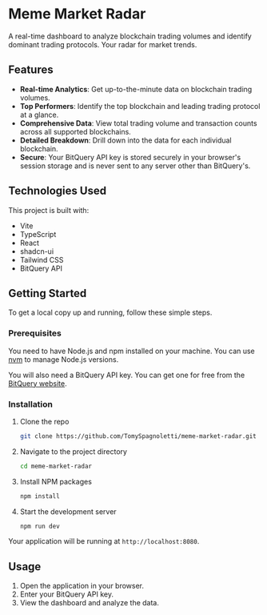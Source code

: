 # Meme Market Radar

A real-time dashboard to analyze blockchain trading volumes and identify dominant trading protocols. Your radar for market trends.

## Features

- **Real-time Analytics**: Get up-to-the-minute data on blockchain trading volumes.
- **Top Performers**: Identify the top blockchain and leading trading protocol at a glance.
- **Comprehensive Data**: View total trading volume and transaction counts across all supported blockchains.
- **Detailed Breakdown**: Drill down into the data for each individual blockchain.
- **Secure**: Your BitQuery API key is stored securely in your browser's session storage and is never sent to any server other than BitQuery's.

## Technologies Used

This project is built with:

- Vite
- TypeScript
- React
- shadcn-ui
- Tailwind CSS
- BitQuery API

## Getting Started

To get a local copy up and running, follow these simple steps.

### Prerequisites

You need to have Node.js and npm installed on your machine. You can use [nvm](https://github.com/nvm-sh/nvm#installing-and-updating) to manage Node.js versions.

You will also need a BitQuery API key. You can get one for free from the [BitQuery website](https://bitquery.io/).

### Installation

1.  Clone the repo
    ```sh
    git clone https://github.com/TomySpagnoletti/meme-market-radar.git
    ```
2.  Navigate to the project directory
    ```sh
    cd meme-market-radar
    ```
3.  Install NPM packages
    ```sh
    npm install
    ```
4.  Start the development server
    ```sh
    npm run dev
    ```

Your application will be running at `http://localhost:8080`.

## Usage

1.  Open the application in your browser.
2.  Enter your BitQuery API key.
3.  View the dashboard and analyze the data.
